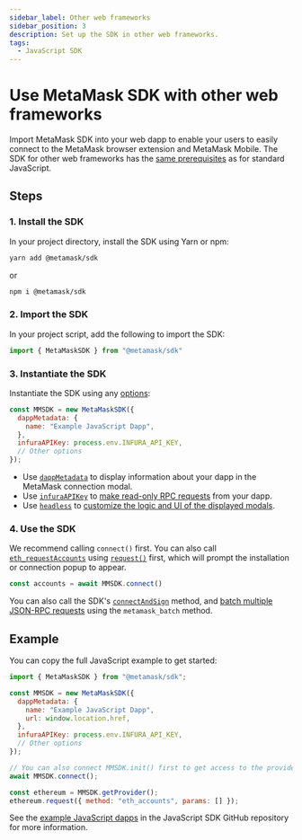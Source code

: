 ```yaml
---
sidebar_label: Other web frameworks
sidebar_position: 3
description: Set up the SDK in other web frameworks.
tags:
  - JavaScript SDK
---
```


# Use MetaMask SDK with other web frameworks

Import MetaMask SDK into your web dapp to enable your users to
easily connect to the MetaMask browser extension and MetaMask Mobile.
The SDK for other web frameworks has the [same prerequisites](index.md#prerequisites) as for
standard JavaScript.

## Steps

### 1. Install the SDK

In your project directory, install the SDK using Yarn or npm:

```bash
yarn add @metamask/sdk
```

or

```bash
npm i @metamask/sdk
```

### 2. Import the SDK

In your project script, add the following to import the SDK:

```javascript title="index.js"
import { MetaMaskSDK } from "@metamask/sdk"
```

### 3. Instantiate the SDK

Instantiate the SDK using any [options](../../../reference/sdk-js-options.md):

```javascript title="index.js"
const MMSDK = new MetaMaskSDK({
  dappMetadata: {
    name: "Example JavaScript Dapp",
  },
  infuraAPIKey: process.env.INFURA_API_KEY,
  // Other options
});

```

- Use [`dappMetadata`](../../../reference/sdk-js-options.md#dappmetadata) to display information
  about your dapp in the MetaMask connection modal.
- Use [`infuraAPIKey`](../../../reference/sdk-js-options.md#infuraapikey) to
  [make read-only RPC requests](../../../how-to/make-read-only-requests.md) from your dapp.
- Use [`headless`](../../../reference/sdk-js-options.md#headless) to [customize the logic and UI of
  the displayed modals](../../../how-to/display/custom-modals.md).

### 4. Use the SDK

We recommend calling `connect()` first. You can also call [`eth_requestAccounts`](/wallet/reference/json-rpc-methods/eth_requestaccounts) using
[`request()`](../../../reference/provider-api.md#request) first, which will prompt the installation or connection popup to appear.

```javascript
const accounts = await MMSDK.connect()
```

You can also call the SDK's [`connectAndSign`](../../../how-to/sign-data/connect-and-sign.md) method, and
[batch multiple JSON-RPC requests](../../../how-to/batch-json-rpc-requests.md) using the `metamask_batch` method.

## Example

You can copy the full JavaScript example to get started:

```javascript title="index.js"
import { MetaMaskSDK } from "@metamask/sdk";

const MMSDK = new MetaMaskSDK({
  dappMetadata: {
    name: "Example JavaScript Dapp",
    url: window.location.href,
  },
  infuraAPIKey: process.env.INFURA_API_KEY,
  // Other options
});

// You can also connect MMSDK.init() first to get access to the provider.
await MMSDK.connect();

const ethereum = MMSDK.getProvider();
ethereum.request({ method: "eth_accounts", params: [] });
```

See the [example JavaScript dapps](https://github.com/MetaMask/metamask-sdk/tree/main/packages/examples)
in the JavaScript SDK GitHub repository for more information.
